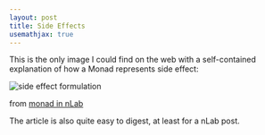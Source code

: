 ```yaml
---
layout: post
title: Side Effects
usemathjax: true
---
```


This is the only image I could find on the web with a self-contained explanation of how a Monad represents side effect:

![side effect formulation](https://ncatlab.org/nlab/files/KleisliCompositionOfEffectfulPrograms-230927.jpg)

from [monad in nLab](https://ncatlab.org/nlab/show/monad+%28in+computer+science%29)

The article is also quite easy to digest, at least for a nLab post.